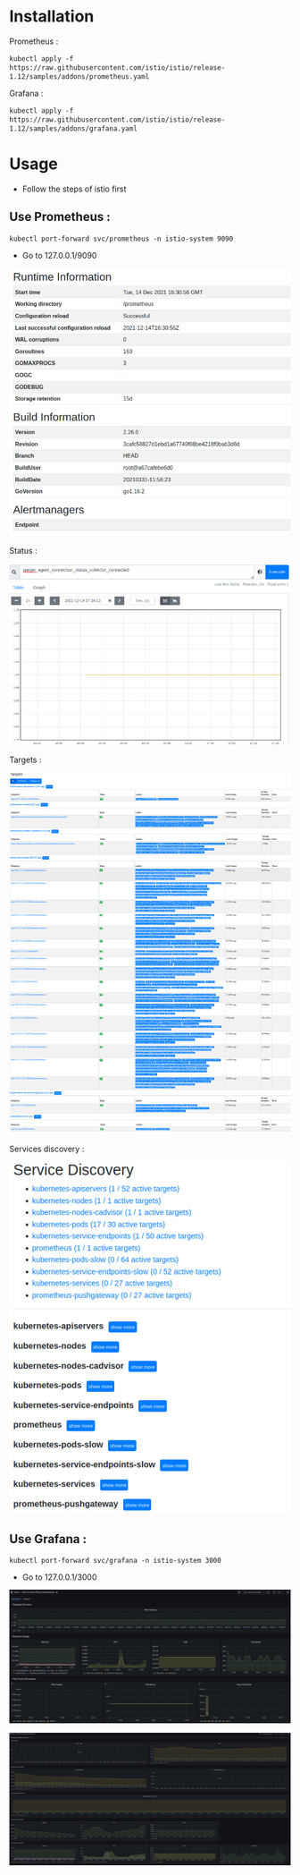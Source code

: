 # Installation

Prometheus :

```
kubectl apply -f https://raw.githubusercontent.com/istio/istio/release-1.12/samples/addons/prometheus.yaml
```

Grafana :

```
kubectl apply -f https://raw.githubusercontent.com/istio/istio/release-1.12/samples/addons/grafana.yaml
```

# Usage

- Follow the steps of istio first

## Use Prometheus :

```
kubectl port-forward svc/prometheus -n istio-system 9090
```

- Go to 127.0.0.1/9090

![Run&Build](/img/Run&BuildInfo.png)

Status :

![Status](/img/Status.png)

Targets :

![Targets](/img/TargetsProm.png)

Services discovery :

![Services discovery](/img/SvcDiscovery.png)

## Use Grafana :

```
kubectl port-forward svc/grafana -n istio-system 3000
```

- Go to 127.0.0.1/3000

![istioControlPanel](/img/istioControlPanel.png)

![istioPerformance](/img/istioPerformance.png)
